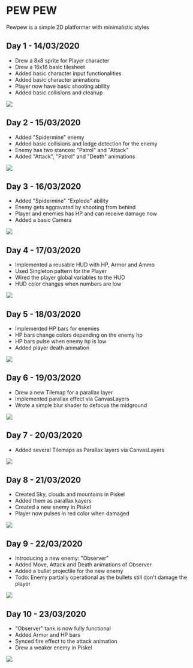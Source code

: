 # PEW PEW

Pewpew is a simple 2D platformer with minimalistic styles

## Day 1 - 14/03/2020
* Drew a 8x8 sprite for Player character
* Drew a 16x16 basic tilesheet
* Added basic character input functionalities
* Added basic character animations
* Player now have basic shooting ability
* Added basic collisions and cleanup

![](https://raw.githubusercontent.com/heartyhardy/pewpew-the-game/master/previews/pewpew-d-1.gif)


## Day 2 - 15/03/2020
* Added "Spidermine" enemy
* Added basic collisions and ledge detection for the enemy
* Enemy has two stances: "Patrol" and "Attack"
* Added "Attack", "Patrol" and "Death" animations

![](https://raw.githubusercontent.com/heartyhardy/pewpew-the-game/master/previews/pewpew-d-2.gif)


## Day 3 - 16/03/2020
* Added "Spidermine" "Explode" ability
* Enemy gets aggravated by shooting from behind
* Player and enemies has HP and can receive damage now
* Added a basic Camera

![](https://raw.githubusercontent.com/heartyhardy/pewpew-the-game/master/previews/pewpew-d-3.gif)


## Day 4 - 17/03/2020
* Implemented a reusable HUD with HP, Armor and Ammo
* Used Singleton pattern for the Player
* Wired the player global variables to the HUD
* HUD color changes when numbers are low


![](https://raw.githubusercontent.com/heartyhardy/pewpew-the-game/master/previews/pewpew-d-4.gif)

## Day 5 - 18/03/2020
* Implemented HP bars for enemies
* HP bars change colors depending on the enemy hp
* HP bars pulse when enemy hp is low
* Added player death animation


![](https://raw.githubusercontent.com/heartyhardy/pewpew-the-game/master/previews/pewpew-d-5.gif)



## Day 6 - 19/03/2020
* Drew a new Tilemap for a parallax layer
* Implemented parallax effect via CanvasLayers
* Wrote a simple blur shader to defocus the midground


![](https://raw.githubusercontent.com/heartyhardy/pewpew-the-game/master/previews/pewpew-d-6.gif)


## Day 7 - 20/03/2020
* Added several Tilemaps as Parallax layers via CanvasLayers


![](https://raw.githubusercontent.com/heartyhardy/pewpew-the-game/master/previews/pewpew-d-7.gif)


## Day 8 - 21/03/2020
* Created Sky, clouds and mountains in Piskel
* Added them as parallax kayers
* Created a new enemy in Piskel
* Player now pulses in red color when damaged


![](https://raw.githubusercontent.com/heartyhardy/pewpew-the-game/master/previews/pewpew-d-8.gif)


## Day 9 - 22/03/2020
* Introducing a new enemy: "Observer"
* Added Move, Attack and Death animations of Observer
* Added a bullet projectile for the new enemy
* Todo: Enemy partially operational as the bullets still don't damage the player


![](https://raw.githubusercontent.com/heartyhardy/pewpew-the-game/master/previews/pewpew-d-9.gif)


## Day 10 - 23/03/2020
* "Observer" tank is now fully functional
* Added Armor and HP bars
* Synced fire effect to the attack animation
* Drew a weaker enemy in Piskel


![](https://raw.githubusercontent.com/heartyhardy/pewpew-the-game/master/previews/pewpew-d-10.gif)
